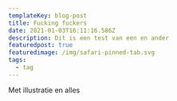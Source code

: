 ```yaml
---
templateKey: blog-post
title: Fucking fuckers
date: 2021-01-03T16:11:16.586Z
description: Dit is een test van een en ander
featuredpost: true
featuredimage: /img/safari-pinned-tab.svg
tags:
  - tag
---
```

Met illustratie en alles